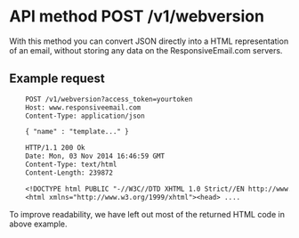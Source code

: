 # API method POST /v1/webversion

With this method you can convert JSON directly into a HTML representation of an
email, without storing any data on the ResponsiveEmail.com servers.

## Example request


````txt
    POST /v1/webversion?access_token=yourtoken
    Host: www.responsiveemail.com
    Content-Type: application/json

    { "name" : "template..." }

    HTTP/1.1 200 Ok
    Date: Mon, 03 Nov 2014 16:46:59 GMT
    Content-Type: text/html
    Content-Length: 239872

    <!DOCTYPE html PUBLIC "-//W3C//DTD XHTML 1.0 Strict//EN http://www.w3.org/TR/xhtml1/DTD/xhtml1-strict.dtd">
    <html xmlns="http://www.w3.org/1999/xhtml"><head> ....
````


To improve readability, we have left out most of the returned HTML code in
above example.
